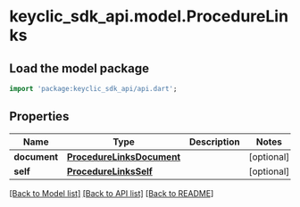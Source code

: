 # keyclic_sdk_api.model.ProcedureLinks

## Load the model package
```dart
import 'package:keyclic_sdk_api/api.dart';
```

## Properties
Name | Type | Description | Notes
------------ | ------------- | ------------- | -------------
**document** | [**ProcedureLinksDocument**](ProcedureLinksDocument.md) |  | [optional] 
**self** | [**ProcedureLinksSelf**](ProcedureLinksSelf.md) |  | [optional] 

[[Back to Model list]](../README.md#documentation-for-models) [[Back to API list]](../README.md#documentation-for-api-endpoints) [[Back to README]](../README.md)


